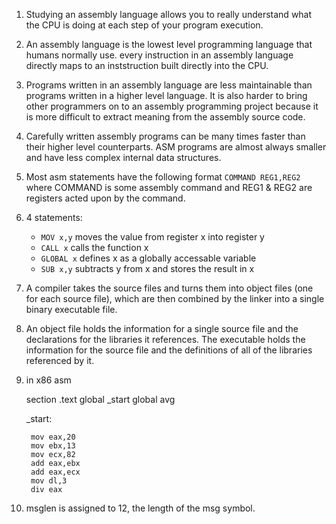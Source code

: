 1. Studying an assembly language allows you to really understand what the CPU is
   doing at each step of your program execution.

2. An assembly language is the lowest level programming language that humans
   normally use. every instruction in an assembly language directly maps to an
   inststruction built directly into the CPU.

3. Programs written in an assembly language are less maintainable than programs
   written in a higher level language. It is also harder to bring other
   programmers on to an assembly programming project because it is more
   difficult to extract meaning from the assembly source code.

4. Carefully written assembly programs can be many times faster than their
   higher level counterparts. ASM programs are almost always smaller and have
   less complex internal data structures.

5. Most asm statements have the following format `COMMAND REG1,REG2` where
   COMMAND is some assembly command and REG1 & REG2 are registers acted upon by
   the command.

6. 4 statements:
	- `MOV x,y` moves the value from register x into register y
	- `CALL x` calls the function x
	- `GLOBAL x` defines x as a globally accessable variable
	- `SUB x,y` subtracts y from x and stores the result in x

7. A compiler takes the source files and turns them into object files (one for
   each source file), which are then combined by the linker into a single
   binary executable file.

8. An object file holds the information for a single source file and the
   declarations for the libraries it references. The executable holds the
   information for the source file and the definitions of all of the libraries
   referenced by it.

9. in x86 asm

	section		.text
	global		_start
	global		avg

	_start:

		mov eax,20
		mov ebx,13
		mov ecx,82
		add eax,ebx
		add eax,ecx
		mov dl,3
		div eax

10. msglen is assigned to 12, the length of the msg symbol.

